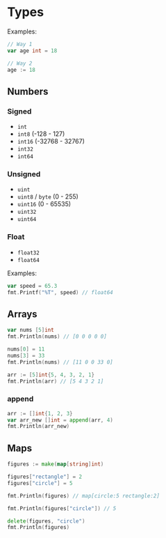 # Types

Examples:

```go
// Way 1
var age int = 18

// Way 2
age := 18
```

## Numbers

### Signed

- `int`  
- `int8` (-128 - 127)
- `int16` (-32768 - 32767)
- `int32`
- `int64`

### Unsigned

- `uint`
- `uint8` / `byte` (0 - 255) 
- `uint16` (0 - 65535)
- `uint32` 
- `uint64`

### Float

- `float32`
- `float64`

Examples:

```go
var speed = 65.3
fmt.Printf("%T", speed) // float64
```

## Arrays

```go
var nums [5]int
fmt.Println(nums) // [0 0 0 0 0]

nums[0] = 11
nums[3] = 33
fmt.Println(nums) // [11 0 0 33 0]

arr := [5]int{5, 4, 3, 2, 1}
fmt.Println(arr) // [5 4 3 2 1]
```

### append

```go
arr := []int{1, 2, 3}
var arr_new []int = append(arr, 4)
fmt.Println(arr_new)
```

## Maps

```go
figures := make(map[string]int)

figures["rectangle"] = 2
figures["circle"] = 5

fmt.Println(figures) // map[circle:5 rectangle:2]

fmt.Println(figures["circle"]) // 5

delete(figures, "circle")
fmt.Println(figures)
```
